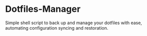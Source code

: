 # Dotfiles-Manager
Simple shell script to back up and manage your dotfiles with ease, automating configuration syncing and restoration.
